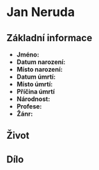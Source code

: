 # Jan Neruda

## Základní informace

- **Jméno:**
- **Datum narození:**
- **Místo narození:**
- **Datum úmrtí:**
- **Místo úmrtí:**
- **Příčina úmrtí**
- **Národnost:**
- **Profese:**
- **Žánr:**

## Život


## Dílo